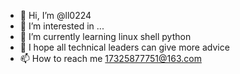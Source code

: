 - 👋 Hi, I’m @ll0224
- 👀 I’m interested in ...
- 🌱 I’m currently learning linux shell python
- 💞️ I hope all technical leaders can give more advice
- 📫 How to reach me 17325877751@163.com

<!---
ll0224/ll0224 is a ✨ special ✨ repository because its `README.md` (this file) appears on your GitHub profile.
You can click the Preview link to take a look at your changes.
--->
